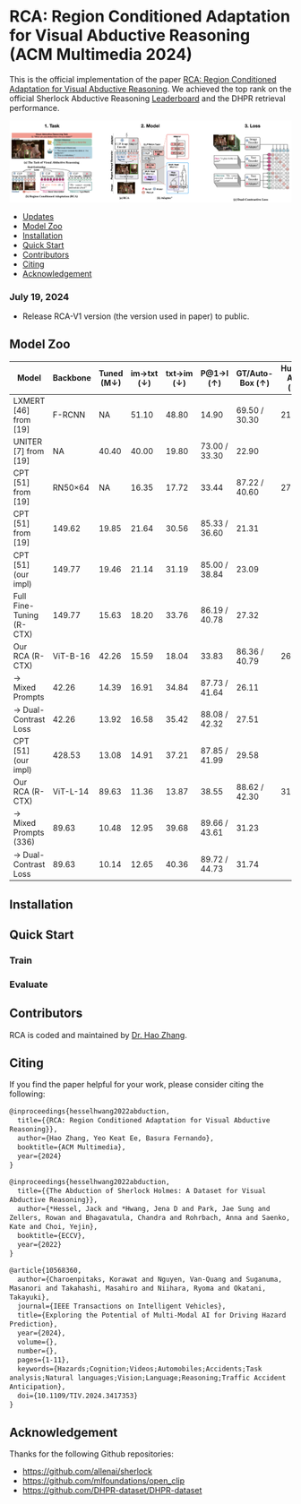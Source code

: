 # RCA: Region Conditioned Adaptation for Visual Abductive Reasoning (ACM Multimedia 2024)

This is the official implementation of the paper [RCA: Region Conditioned Adaptation for Visual Abductive Reasoning](https://arxiv.org/pdf/2303.10428). We achieved the top rank on the official Sherlock Abductive Reasoning [Leaderboard](https://leaderboard.allenai.org/sherlock/submissions/public) and the DHPR retrieval performance.

<div align="center">
  <img src="./images/overview.png" width="800px"/>
</div>

- [Updates](#updates)
- [Model Zoo](#model-zoo)
- [Installation](#installation)
- [Quick Start](#quick-start)
- [Contributors](#contributors)
- [Citing](#citing)
- [Acknowledgement](#Acknowledgement)

### July 19, 2024
* Release RCA-V1 version (the version used in paper) to public.

## Model Zoo
| Model | Backbone | Tuned (M↓) | im→txt (↓) | txt→im (↓) | P@1→I (↑) | GT/Auto-Box (↑) | Human Acc (↑) |
|----------|------------|-----------|--------------|-------------|------------|-------------|-------------|
| LXMERT [46] from [19] | F-RCNN | NA | 51.10 | 48.80 | 14.90 | 69.50 / 30.30 | 21.10 |
| UNITER [7] from [19] | NA | 40.40 | 40.00 | 19.80 | 73.00 / 33.30 | 22.90 |
| CPT [51] from [19] | RN50×64 | NA | 16.35 | 17.72 | 33.44 | 87.22 / 40.60 | 27.12 |
| CPT [51] from [19] | 149.62 | 19.85 | 21.64 | 30.56 | 85.33 / 36.60 | 21.31 |
| CPT [51] (our impl) | 149.77 | 19.46 | 21.14 | 31.19 | 85.00 / 38.84 | 23.09 |
| Full Fine-Tuning (R-CTX) | 149.77 | 15.63 | 18.20 | 33.76 | 86.19 / 40.78 | 27.32 |
| Our RCA (R-CTX) | ViT-B-16 | 42.26 | 15.59 | 18.04 | 33.83 | 86.36 / 40.79 | 26.39 |
| → Mixed Prompts | 42.26 | 14.39 | 16.91 | 34.84 | 87.73 / 41.64 | 26.11 |
| → Dual-Contrast Loss | 42.26 | 13.92 | 16.58 | 35.42 | 88.08 / 42.32 | 27.51 |
| CPT [51] (our impl) | 428.53 | 13.08 | 14.91 | 37.21 | 87.85 / 41.99 | 29.58 |
| Our RCA (R-CTX) | ViT-L-14 | 89.63 | 11.36 | 13.87 | 38.55 | 88.62 / 42.30 | 31.72 |
| → Mixed Prompts (336) | 89.63 | 10.48 | 12.95 | 39.68 | 89.66 / 43.61 | 31.23 |
| → Dual-Contrast Loss | 89.63 | 10.14 | 12.65 | 40.36 | 89.72 / 44.73 | 31.74 |


## Installation

## Quick Start
### Train

### Evaluate

## Contributors
RCA is coded and maintained by [Dr. Hao Zhang](https://hzhang57.github.io/).


## Citing
If you find the paper helpful for your work, please consider citing the following:

```
@inproceedings{hesselhwang2022abduction,
  title={{RCA: Region Conditioned Adaptation for Visual Abductive Reasoning}},
  author={Hao Zhang, Yeo Keat Ee, Basura Fernando},
  booktitle={ACM Multimedia},
  year={2024}
}
```

```
@inproceedings{hesselhwang2022abduction,
  title={{The Abduction of Sherlock Holmes: A Dataset for Visual Abductive Reasoning}},
  author={*Hessel, Jack and *Hwang, Jena D and Park, Jae Sung and Zellers, Rowan and Bhagavatula, Chandra and Rohrbach, Anna and Saenko, Kate and Choi, Yejin},
  booktitle={ECCV},
  year={2022}
}
```

```
@article{10568360,
  author={Charoenpitaks, Korawat and Nguyen, Van-Quang and Suganuma, Masanori and Takahashi, Masahiro and Niihara, Ryoma and Okatani, Takayuki},
  journal={IEEE Transactions on Intelligent Vehicles}, 
  title={Exploring the Potential of Multi-Modal AI for Driving Hazard Prediction}, 
  year={2024},
  volume={},
  number={},
  pages={1-11},
  keywords={Hazards;Cognition;Videos;Automobiles;Accidents;Task analysis;Natural languages;Vision;Language;Reasoning;Traffic Accident Anticipation},
  doi={10.1109/TIV.2024.3417353}
}

```
## Acknowledgement
Thanks for the following Github repositories:
- https://github.com/allenai/sherlock
- https://github.com/mlfoundations/open_clip
- https://github.com/DHPR-dataset/DHPR-dataset

